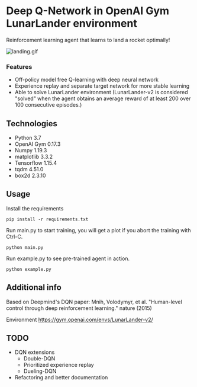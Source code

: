 # Deep Q-Network in OpenAI Gym LunarLander environment

Reinforcement learning agent that learns to land a rocket optimally!

![landing.gif](https://user-images.githubusercontent.com/13645811/88183990-d9a72200-cc3a-11ea-9e87-319f46316169.gif)

### Features

* Off-policy model free Q-learning with deep neural network
* Experience replay and separate target network for more stable learning
* Able to solve LunarLander environment (LunarLander-v2 is considered "solved" when the agent obtains an average reward of at least 200 over 100 consecutive episodes.)

## Technologies
* Python 3.7
* OpenAI Gym 0.17.3
* Numpy 1.19.3
* matplotlib 3.3.2
* Tensorflow 1.15.4
* tqdm 4.51.0
* box2d 2.3.10


## Usage

Install the requirements
```
pip install -r requirements.txt
```
Run main.py to start training, you will get a plot if you abort the training with Ctrl-C.
```
python main.py
```
Run example.py to see pre-trained agent in action.
```
python example.py
```

## Additional info
Based on Deepmind's DQN paper:
Mnih, Volodymyr, et al. "Human-level control through deep reinforcement learning." nature (2015)

Environment
https://gym.openai.com/envs/LunarLander-v2/

## TODO
* DQN extensions
  * Double-DQN
  * Prioritized experience replay
  * Dueling-DQN
* Refactoring and better documentation

